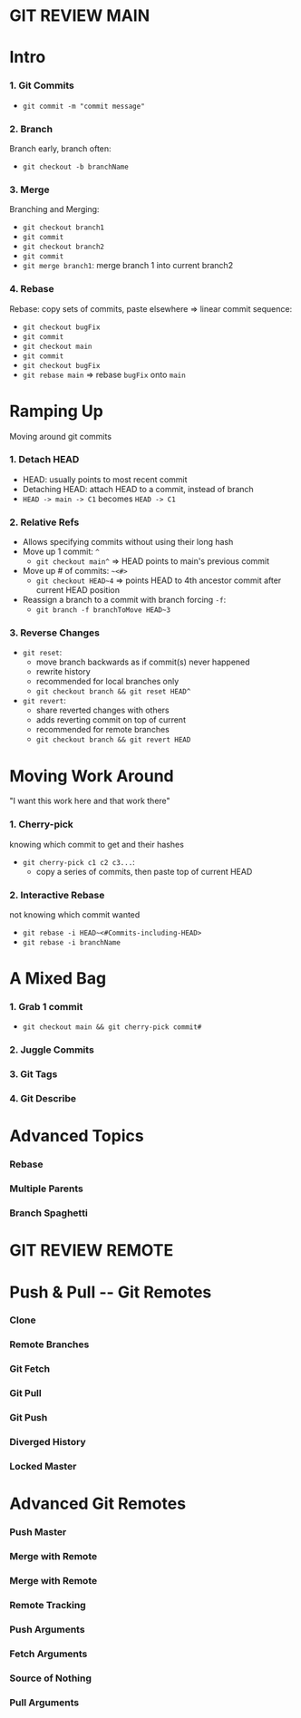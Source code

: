 # GIT REVIEW MAIN

# Intro

### 1. Git Commits

- `git commit -m "commit message"`

### 2. Branch

Branch early, branch often:

- `git checkout -b branchName`

### 3. Merge

Branching and Merging:

- `git checkout branch1`
- `git commit`
- `git checkout branch2`
- `git commit`
- `git merge branch1`: merge branch 1 into current branch2

### 4. Rebase

Rebase: copy sets of commits, paste elsewhere
=> linear commit sequence:

- `git checkout bugFix`
- `git commit`
- `git checkout main`
- `git commit`
- `git checkout bugFix`
- `git rebase main` => rebase `bugFix` onto `main`

# Ramping Up

Moving around git commits

### 1. Detach HEAD

- HEAD: usually points to most recent commit
- Detaching HEAD: attach HEAD to a commit, instead of branch
- `HEAD -> main -> C1` becomes `HEAD -> C1`

### 2. Relative Refs

- Allows specifying commits without using their long hash
- Move up 1 commit: `^`
  - `git checkout main^` => HEAD points to main's previous commit
- Move up # of commits: `~<#>`
  - `git checkout HEAD~4` => points HEAD to 4th ancestor commit after current HEAD position
- Reassign a branch to a commit with branch forcing `-f`:
  - `git branch -f branchToMove HEAD~3`

### 3. Reverse Changes

- `git reset`:
  - move branch backwards as if commit(s) never happened
  - rewrite history
  - recommended for local branches only
  - `git checkout branch && git reset HEAD^`
- `git revert`:
  - share reverted changes with others
  - adds reverting commit on top of current
  - recommended for remote branches
  - `git checkout branch && git revert HEAD`

# Moving Work Around

"I want this work here and that work there"

### 1. Cherry-pick

knowing which commit to get and their hashes

- `git cherry-pick c1 c2 c3...`:
  - copy a series of commits, then paste top of current HEAD

### 2. Interactive Rebase

not knowing which commit wanted

- `git rebase -i HEAD~<#Commits-including-HEAD>`
- `git rebase -i branchName`

# A Mixed Bag

### 1. Grab 1 commit

- `git checkout main && git cherry-pick commit#`

### 2. Juggle Commits

### 3. Git Tags

### 4. Git Describe

# Advanced Topics

### Rebase

### Multiple Parents

### Branch Spaghetti

# GIT REVIEW REMOTE

# Push & Pull -- Git Remotes

### Clone

### Remote Branches

### Git Fetch

### Git Pull

### Git Push

### Diverged History

### Locked Master

# Advanced Git Remotes

### Push Master

### Merge with Remote

### Merge with Remote

### Remote Tracking

### Push Arguments

### Fetch Arguments

### Source of Nothing

### Pull Arguments
